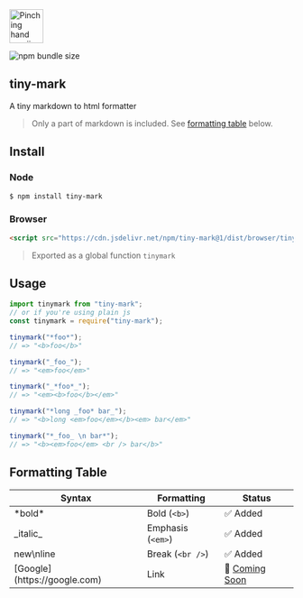 <img src="https://i.imgur.com/sbGx1vY.png" width="60px" alt="Pinching hand emoji" />

![npm bundle size](https://img.shields.io/bundlephobia/min/tiny-mark?label=size)

## tiny-mark

A tiny markdown to html formatter

> Only a part of markdown is included. See [formatting table](#Formatting-Table) below.

## Install

### Node

```bash
$ npm install tiny-mark
```

### Browser

```html
<script src="https://cdn.jsdelivr.net/npm/tiny-mark@1/dist/browser/tinymark.min.js"></script>
```

> Exported as a global function `tinymark`

## Usage

```ts
import tinymark from "tiny-mark";
// or if you're using plain js
const tinymark = require("tiny-mark");

tinymark("*foo*");
// => "<b>foo</b>"

tinymark("_foo_");
// => "<em>foo</em>"

tinymark("_*foo*_");
// => "<em><b>foo</b></em>"

tinymark("*long _foo* bar_");
// => "<b>long <em>foo</em></b><em> bar</em>"

tinymark("*_foo_ \n bar*");
// => "<b><em>foo</em> <br /> bar</b>"
```

## Formatting Table

| Syntax                                        | Formatting        | Status                           |
| --------------------------------------------- | ----------------- | -------------------------------- |
| \*bold\*                                      | Bold (`<b>`)      | ✅ Added                         |
| \_italic\_                                    | Emphasis (`<em>`) | ✅ Added                         |
| new\nline                                     | Break (`<br />`)  | ✅ Added                         |
| \[Google\]\(https://<span>google</span>.com\) | Link              | 👀 [Coming Soon](../../issues/1) |
